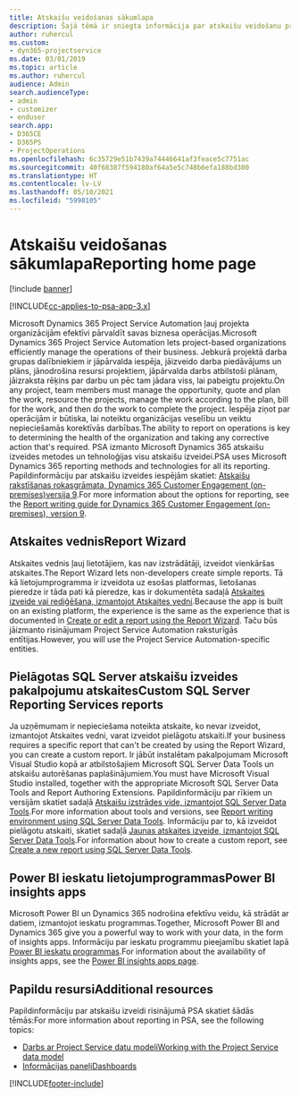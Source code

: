 ```yaml
---
title: Atskaišu veidošanas sākumlapa
description: Šajā tēmā ir sniegta informācija par atskaišu veidošanu programmā Dynamics 365 Project Service Automation.
author: ruhercul
ms.custom:
- dyn365-projectservice
ms.date: 03/01/2019
ms.topic: article
ms.author: ruhercul
audience: Admin
search.audienceType:
- admin
- customizer
- enduser
search.app:
- D365CE
- D365PS
- ProjectOperations
ms.openlocfilehash: 6c35729e51b7439a74446641af3feace5c7751ac
ms.sourcegitcommit: 40f68387f594180af64a5e5c748b6efa188bd300
ms.translationtype: HT
ms.contentlocale: lv-LV
ms.lasthandoff: 05/10/2021
ms.locfileid: "5998105"
---
```

# <a name="reporting-home-page"></a><span data-ttu-id="558d8-103">Atskaišu veidošanas sākumlapa</span><span class="sxs-lookup"><span data-stu-id="558d8-103">Reporting home page</span></span>

[!include [banner](../includes/psa-now-project-operations.md)]

[!INCLUDE[cc-applies-to-psa-app-3.x](../includes/cc-applies-to-psa-app-3x.md)]

<span data-ttu-id="558d8-104">Microsoft Dynamics 365 Project Service Automation ļauj projekta organizācijām efektīvi pārvaldīt savas biznesa operācijas.</span><span class="sxs-lookup"><span data-stu-id="558d8-104">Microsoft Dynamics 365 Project Service Automation lets project-based organizations efficiently manage the operations of their business.</span></span> <span data-ttu-id="558d8-105">Jebkurā projektā darba grupas dalībniekiem ir jāpārvalda iespēja, jāizveido darba piedāvājums un plāns, jānodrošina resursi projektiem, jāpārvalda darbs atbilstoši plānam, jāizraksta rēķins par darbu un pēc tam jādara viss, lai pabeigtu projektu.</span><span class="sxs-lookup"><span data-stu-id="558d8-105">On any project, team members must manage the opportunity, quote and plan the work, resource the projects, manage the work according to the plan, bill for the work, and then do the work to complete the project.</span></span> <span data-ttu-id="558d8-106">Iespēja ziņot par operācijām ir būtiska, lai noteiktu organizācijas veselību un veiktu nepieciešamās korektīvās darbības.</span><span class="sxs-lookup"><span data-stu-id="558d8-106">The ability to report on operations is key to determining the health of the organization and taking any corrective action that's required.</span></span> <span data-ttu-id="558d8-107">PSA izmanto Microsoft Dynamics 365 atskaišu izveides metodes un tehnoloģijas visu atskaišu izveidei.</span><span class="sxs-lookup"><span data-stu-id="558d8-107">PSA uses Microsoft Dynamics 365 reporting methods and technologies for all its reporting.</span></span> <span data-ttu-id="558d8-108">Papildinformāciju par atskaišu izveides iespējām skatiet: [Atskaišu rakstīšanas rokasgrāmata, Dynamics 365 Customer Engagement (on-premises)versija 9](/dynamics365/customerengagement/on-premises/analytics/reporting-analytics-with-dynamics-365).</span><span class="sxs-lookup"><span data-stu-id="558d8-108">For more information about the options for reporting, see the [Report writing guide for Dynamics 365 Customer Engagement (on-premises), version 9](/dynamics365/customerengagement/on-premises/analytics/reporting-analytics-with-dynamics-365).</span></span>

## <a name="report-wizard"></a><span data-ttu-id="558d8-109">Atskaites vednis</span><span class="sxs-lookup"><span data-stu-id="558d8-109">Report Wizard</span></span>

<span data-ttu-id="558d8-110">Atskaites vednis ļauj lietotājiem, kas nav izstrādātāji, izveidot vienkāršas atskaites.</span><span class="sxs-lookup"><span data-stu-id="558d8-110">The Report Wizard lets non-developers create simple reports.</span></span> <span data-ttu-id="558d8-111">Tā kā lietojumprogramma ir izveidota uz esošas platformas, lietošanas pieredze ir tāda pati kā pieredze, kas ir dokumentēta sadaļā [Atskaites izveide vai rediģēšana, izmantojot Atskaites vedni](/dynamics365/customerengagement/on-premises/basics/create-edit-copy-report-wizard).</span><span class="sxs-lookup"><span data-stu-id="558d8-111">Because the app is built on an existing platform, the experience is the same as the experience that is documented in [Create or edit a report using the Report Wizard](/dynamics365/customerengagement/on-premises/basics/create-edit-copy-report-wizard).</span></span> <span data-ttu-id="558d8-112">Taču būs jāizmanto risinājumam Project Service Automation raksturīgās entītijas.</span><span class="sxs-lookup"><span data-stu-id="558d8-112">However, you will use the Project Service Automation-specific entities.</span></span>

## <a name="custom-sql-server-reporting-services-reports"></a><span data-ttu-id="558d8-113">Pielāgotas SQL Server atskaišu izveides pakalpojumu atskaites</span><span class="sxs-lookup"><span data-stu-id="558d8-113">Custom SQL Server Reporting Services reports</span></span>

<span data-ttu-id="558d8-114">Ja uzņēmumam ir nepieciešama noteikta atskaite, ko nevar izveidot, izmantojot Atskaites vedni, varat izveidot pielāgotu atskaiti.</span><span class="sxs-lookup"><span data-stu-id="558d8-114">If your business requires a specific report that can't be created by using the Report Wizard, you can create a custom report.</span></span> <span data-ttu-id="558d8-115">Ir jābūt instalētam pakalpojumam Microsoft Visual Studio kopā ar atbilstošajiem Microsoft SQL Server Data Tools un atskaišu autorēšanas paplašinājumiem.</span><span class="sxs-lookup"><span data-stu-id="558d8-115">You must have Microsoft Visual Studio installed, together with the appropriate Microsoft SQL Server Data Tools and Report Authoring Extensions.</span></span> <span data-ttu-id="558d8-116">Papildinformāciju par rīkiem un versijām skatiet sadaļā [Atskaišu izstrādes vide, izmantojot SQL Server Data Tools](/dynamics365/customerengagement/on-premises/analytics/report-writing-environment-using-sql-server-data-tools).</span><span class="sxs-lookup"><span data-stu-id="558d8-116">For more information about tools and versions, see [Report writing environment using SQL Server Data Tools](/dynamics365/customerengagement/on-premises/analytics/report-writing-environment-using-sql-server-data-tools).</span></span> <span data-ttu-id="558d8-117">Informāciju par to, kā izveidot pielāgotu atskaiti, skatiet sadaļā [Jaunas atskaites izveide, izmantojot SQL Server Data Tools](/dynamics365/customerengagement/on-premises/analytics/create-a-new-report-using-sql-server-data-tools).</span><span class="sxs-lookup"><span data-stu-id="558d8-117">For information about how to create a custom report, see [Create a new report using SQL Server Data Tools](/dynamics365/customerengagement/on-premises/analytics/create-a-new-report-using-sql-server-data-tools).</span></span>

## <a name="power-bi-insights-apps"></a><span data-ttu-id="558d8-118">Power BI ieskatu lietojumprogrammas</span><span class="sxs-lookup"><span data-stu-id="558d8-118">Power BI insights apps</span></span>

<span data-ttu-id="558d8-119">Microsoft Power BI un Dynamics 365 nodrošina efektīvu veidu, kā strādāt ar datiem, izmantojot ieskatu programmas.</span><span class="sxs-lookup"><span data-stu-id="558d8-119">Together, Microsoft Power BI and Dynamics 365 give you a powerful way to work with your data, in the form of insights apps.</span></span> <span data-ttu-id="558d8-120">Informāciju par ieskatu programmu pieejamību skatiet lapā [Power BI ieskatu programmas](https://powerbi.microsoft.com/power-bi-insights-apps/).</span><span class="sxs-lookup"><span data-stu-id="558d8-120">For information about the availability of insights apps, see the [Power BI insights apps page](https://powerbi.microsoft.com/power-bi-insights-apps/).</span></span>


## <a name="additional-resources"></a><span data-ttu-id="558d8-121">Papildu resursi</span><span class="sxs-lookup"><span data-stu-id="558d8-121">Additional resources</span></span>
<span data-ttu-id="558d8-122">Papildinformāciju par atskaišu izveidi risinājumā PSA skatiet šādās tēmās:</span><span class="sxs-lookup"><span data-stu-id="558d8-122">For more information about reporting in PSA, see the following topics:</span></span>

- [<span data-ttu-id="558d8-123">Darbs ar Project Service datu modeli</span><span class="sxs-lookup"><span data-stu-id="558d8-123">Working with the Project Service data model</span></span>](reports-working-project-service-data-model.md)
- [<span data-ttu-id="558d8-124">Informācijas paneļi</span><span class="sxs-lookup"><span data-stu-id="558d8-124">Dashboards</span></span>](reports-dashboards.md)



[!INCLUDE[footer-include](../includes/footer-banner.md)]
